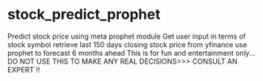 # stock_predict_prophet
Predict stock price using meta prophet module
Get user input in terms of stock symbol
retrieve last 150 days closing stock price from yfinance
use prophet to forecast 6 months ahead
This is for fun and entertainment only... DO NOT USE THIS TO MAKE ANY REAL DECISIONS>>> CONSULT AN EXPERT !!
